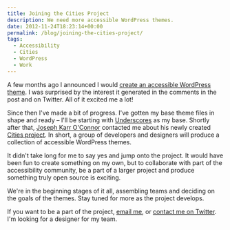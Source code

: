 ```yaml
---
title: Joining the Cities Project
description: We need more accessible WordPress themes.
date: 2012-11-24T18:23:14+00:00
permalink: /blog/joining-the-cities-project/
tags:
  - Accessibility
  - Cities
  - WordPress
  - Work
---
```


A few months ago I announced I would [create an accessible WordPress theme](/blog/what-do-you-need-in-an-accessible-wordpress-theme/). I was surprised by the interest it generated in the comments in the post and on Twitter. All of it excited me a lot!

Since then I've made a bit of progress. I've gotten my base theme files in shape and ready – I'll be starting with [Underscores](http://underscores.me) as my base. Shortly after that, [Joseph Karr O'Connor](http://accessiblejoe.com/) contacted me about his newly created [Cities project](http://accessiblejoe.com/cities/). In short, a group of developers and designers will produce a collection of accessible WordPress themes.

It didn't take long for me to say yes and jump onto the project. It would have been fun to create something on my own, but to collaborate with part of the accessibility community, be a part of a larger project and produce something truly open source is exciting.

We're in the beginning stages of it all, assembling teams and deciding on the goals of the themes. Stay tuned for more as the project develops.

<p class="callout">
  If you want to be a part of the project, <a href="mailto:me@davidakennedy.com">email me</a>, or <a href="http://twitter.com/DavidAKennedy">contact me on Twitter</a>. I'm looking for a designer for my team.
</p>
